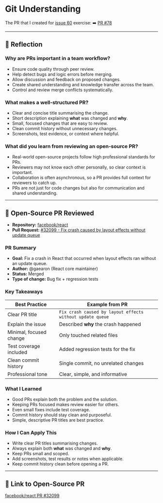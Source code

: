 # Git Understanding

The PR that I created for [issue 60](https://github.com/users/hisnameisjoseph/projects/5/views/1?pane=issue&itemId=113330214&issue=hisnameisjoseph%7Cjosepho-intern-repo%7C60) exercise:  ➡️ [PR #78](https://github.com/hisnameisjoseph/josepho-intern-repo/pull/78)

---

## 🔎 Reflection

### Why are PRs important in a team workflow?
- Ensure code quality through peer review.
- Help detect bugs and logic errors before merging.
- Allow discussion and feedback on proposed changes.
- Create shared understanding and knowledge transfer across the team.
- Control and review merge conflicts systematically.

### What makes a well-structured PR?
- Clear and concise title summarising the change.
- Short description explaining **what** was changed and **why**.
- Small, focused changes that are easy to review.
- Clean commit history without unnecessary changes.
- Screenshots, test evidence, or context where helpful.

### What did you learn from reviewing an open-source PR?
- Real-world open-source projects follow high professional standards for PRs.
- Reviewers may not know each other personally, so clear context is important.
- Collaboration is often asynchronous, so a PR provides full context for reviewers to catch up.
- PRs are not just for code changes but also for communication and shared understanding.

---

## 🔎 Open-Source PR Reviewed

- **Repository:** [facebook/react](https://github.com/facebook/react)
- **Pull Request:** [#32099 - Fix crash caused by layout effects without update queue](https://github.com/facebook/react/pull/32099)

### PR Summary

- **Goal:** Fix a crash in React that occurred when layout effects ran without an update queue.
- **Author:** @gaearon (React core maintainer)
- **Status:** Merged
- **Type of change:** Bug fix + regression tests

### Key Takeaways

| Best Practice        | Example from PR                                   |
|-----------------------|---------------------------------------------------|
| Clear PR title        | `Fix crash caused by layout effects without update queue` |
| Explain the issue     | Described **why** the crash happened              |
| Minimal, focused change | Only touched related files                      |
| Test coverage included | Added regression tests for the fix               |
| Clean commit history  | Single commit, no unrelated changes              |
| Professional tone     | Clear, simple, and informative                   |

### What I Learned

- Good PRs explain both the problem and the solution.
- Keeping PRs focused makes review easier for others.
- Even small fixes include test coverage.
- Commit history should stay clean and purposeful.
- Simple, descriptive PR titles are best practice.

### How I Can Apply This

- Write clear PR titles summarising changes.
- Always explain both **what** was changed and **why**.
- Keep PRs small and scoped.
- Add screenshots, test results or notes when applicable.
- Keep commit history clean before opening a PR.

---

## 📎 Link to Open-Source PR

[facebook/react PR #32099](https://github.com/facebook/react/pull/32099)

